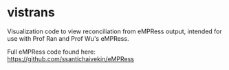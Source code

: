 # vistrans
Visualization code to view reconciliation from eMPRess output, intended for use with Prof Ran and Prof Wu's eMPRess.

Full eMPRess code found here: https://github.com/ssantichaivekin/eMPRess
